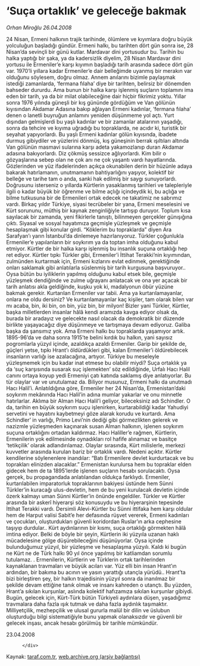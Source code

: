 # ‘Suça ortaklık’ ve geleceğe bakmak

*Orhan Miroğlu 26.04.2008*

<div class="yazi">24 Nisan, Ermeni halkının trajik tarihinde, ölümlere ve kıyımlara doğru büyük yolculuğun başladığı gündür. Ermeni halkı, bu tarihten dört gün sonra ise, 28 Nisan’da sevinçli bir günü kutlar. 
Mardavar dini yortusudur bu. Tarihin bu halka yaptığı bir şaka, ya da kadersizlik diyelim, 28 Nisan Mardavar dini yortusu ile Ermeniler’e karşı kıyımın başladığı tarih arasında sadece dört gün var.
1970’li yıllara kadar Ermeniler’e dair belleğimde uyanmış bir merakın var olduğunu söylesem, doğru olmaz. 
Annem anılarını bizimle paylaşmak istediği zamanlarda, ‘fermana fılaha’ diye bir tarihten, belirsiz bir dönemden bahseder dururdu. Ama bunun bir halka karşı işlenmiş suçların toplamını ima eden bir tarih, ya da bir milat olabileceğine dair hiçbir fikrimiz yoktu. 
Yıllar sonra 1976 yılında güneşli bir kış gününde gördüğüm ve Van gölünün kıyısından Akdamar Adasına bakıp ağlayan Ermeni kadınlar, ‘fermana fılaha’ denen o lanetli buyruğun anlamını yeniden düşünmeme yol açtı. 
Yurt dışından gelmişlerdi bu yaşlı kadınlar ve bir zamanlar atalarının yaşadığı, sonra da tehcire ve kıyıma uğradığı bu topraklarda, ne acıdır ki, turistik bir seyahat yapıyorlardı.
Bu yaşlı Ermeni kadınlar gölün kıyısında, ibadete durmuş gibiydiler ve yüzlerini dönmüş, kış güneşinin berrak ışıltıları altında Van gölünün masmavi sularına karşı adeta yakamozlanıp duran Akdamar adasına bakıyorlardı. 
Diz çökmüş sessizce ağlıyorlardı. 
Kim bilir o gözyaşlarına sebep olan ne çok anı ne çok yaşantı vardı hayatlarında. Gözlerinden ve yüz ifadelerinden açıkça okunabilen derin bir hüzünle adaya bakarak hatırlamanın, unutmamanın bahtiyarlığını yaşıyor, kolektif bir belleğe ve tarihe tam o anda, sanki hak edilmiş bir saygı sunuyorlardı.
Doğrusunu isterseniz o yıllarda Kürtlerin yasaklanmış tarihleri ve talepleriyle ilgili o kadar büyük bir öğrenme ve bilme açlığı içindeydik ki, bu açlığa ve bilme tutkusuna bir de Ermenileri ortak edecek ne takatimiz ne sabrımız vardı.
Birkaç yıldır Türkiye, siyasi tecrübeler bir yana, Ermeni meselesini ve Kürt sorununu, müthiş bir kaynak zenginliğiyle tartışıp duruyor. 
Toplum kısa sayılacak bir zamanda, yeni fikirlerle tanıştı, bilinmeyen gerçekler günışığına çıktı.
Siyasal ve sosyal hayatımıza geçmişle yüzleşmek ve geçmişle hesaplaşmak gibi konular girdi. 
“Köklerim bu topraklarda” diyen Ara Sarafyan’ı yarın İstanbul’da dinlemeye hazırlanıyoruz.
Türkler çoğunlukla Ermeniler’e yapılanların bir soykırım ya da toptan imha olduğunu kabul etmiyor. Kürtler de bir halka karşı işlenmiş bu insanlık suçuna ortaklığı hep ret ediyor. 
Kürtler tıpkı Türkler gibi, Ermeniler’i İttihat Terakki’nin kıyımından, zulmünden kurtarmak için, Ermeni kızlarını evlat edinmek, gerektiğinde onları saklamak gibi anlatılarla süslenmiş bir tarih kurgusuna başvuruyor.. 
Oysa bütün bu iyiliklerin yapılmış olduğunu kabul etsek bile, geçmişle yüzleşmek dendiğinde ve zulme uğrayanı anlatacak ve ona yer açacak bir tarih anlatısı akla geldiğinde, kuşku yok ki, madalyonun öbür yüzüne bakmak gerekir. 
Kurtarılan Ermeniler var tabii. 
Ama ya kurtarılamayanlar, onlara ne oldu dersiniz?
Ve kurtarılamayanlar kaç kişiler, tam olarak bilen var mı acaba, bin, iki bin, on bin, yüz bin, bir milyon! 
Bizler yani Türkler, Kürtler, başka milletlerden insanlar hâlâ kendi aramızda kavga ediyor olsak da, burada bir aradayız ve gelecekte nasıl olacak da demokratik bir düzende birlikte yaşayacağız diye düşünmeye ve tartışmaya devam ediyoruz.
Galiba başka da şansımız yok. 
Ama Ermeni halkı bu topraklarda yaşamıyor artık. 
1895-96’da ve daha sonra 1915’te belini kırdık bu halkın, yani sayısız pogromlarla yüzyıl içinde, azaldıkça azaldı Ermeniler. 
Garip bir şekilde de, güçleri yetse, tıpkı Hrant’ı öldürdükleri gibi, kalan Ermeniler’i öldürebilecek insanların varlığı ise azalacağına, artıyor.
Türkiye bu meseleyle yüzleşmemek için bu kadar inat etmese bu olabilir miydi? 
Suça ortaklık ya da ‘suç karşısında susarak suç işlemekten’ söz edildiğinde, Urfalı Hacı Halil canını ortaya koyup yedi Ermeniyi çatı katında saklamış diye anlatıyorlar. Bu tür olaylar var ve unutulamaz da. 
Biliyor musunuz, Ermeni halkı da unutmadı Hacı Halil’i. Anlatıldığına göre, Ermeniler her 24 Nisan’da, Ermenistan’daki soykırım mekânında Hacı Halil’in adına mumlar yakarlar ve onu minnetle hatırlarlar.
Aklıma bir Alman Hacı Halil’i geliyor, bileceksiniz adı Schindler. 
O da, tarihin en büyük soykırım suçu işlenirken, kurtarabildiği kadar Yahudiyi servetini ve hayatını kaybetmeyi göze alarak korudu ve kurtardı. 
Ama Schindler’ in varlığı, Primo Levi’nin dediği gibi görmezlikten gelerek ve nazizmle yüzleşmeden kaçınarak susan Alman halkının, işlenen soykırım suçuna ortaklığını ortadan kaldırmaz. 
Hacı Haliller’e rağmen, Kürtlerin, Ermenilerin yok edilmesinde oynadıkları rol hafife alınamaz ve basitçe ‘tetikçilik’ olarak adlandırılamaz. Olaylar sırasında, Kürt milislerle, merkezi kuvvetler arasında kurulan bariz bir ortaklık vardı. Nedeni açıktır. Kürtler kendilerine söylenenlere inandılar: “Batı Ermenilere devlet kurdurtacak ve bu toprakları elinizden alacaklar.”
Ermenistan kurulursa hem bu topraklar elden gidecek hem de ta 1895’lerde işlenen suçların hesabı sorulacaktı.
Oysa gerçek, bu propagandada anlatılandan oldukça farklıydı. 
Ermeniler, kurtarılabilen imparatorluk topraklarının bakiyesi üstünde hem Sünni Türkler’in kuracağı ulus-devletin, hem de bu yeni kurulacak devletin içinde özerk kalmayı uman Sünni Kürtler’in önünde engeldiler. Türkler ve Kürtler arasında bir askerî hiyerarşi söz konusuydu ve bu hiyerarşinin tepesinde İttihat Terakki vardı. 
Dersimli Alevi-Kürtler bu Sünni ittifaka hem karşı oldular hem de Harput valisi Sabit’e her defasında rüşvet vererek, Ermeni kadınları ve çocukları, oluşturdukları güvenli koridordan Ruslar’ın arka cephesine taşıyıp durdular.. 
Kürt aydınlarının bir kısmı, suça ortaklığı görmekten hâlâ imtina ediyor. Belki de böyle bir şeyin, Kürtlerin iki yüzyıla uzanan haklı mücadelesine gölge düşürebileceğini düşünüyorlar. 
Oysa içinde bulunduğumuz yüzyıl, bir yüzleşme ve hesaplaşma yüzyılı. Kaldı ki bugün ne Kürt ne de Türk halkı 90 yıl önce yapılmış bir katliamdan sorumlu tutulamaz. . 
Ermenilerin, Kürtlerin ve Türklerin ortak tarihlerinden kaynaklanan travmaları ve büyük acıları var. 
Yüz elli bin insan Hrant’ın ardından, bir bakıma bu acının ve yasın yarattığı utançla yürüdü..
Hrant’ta bizi birleştiren şey, bir halkın trajedisinin yüzyıl sonra da inanılmaz bir şekilde devam ettiğine tanık olmak ve insanı kahreden o utançtı. 
Bu yüzden, Hrant’a sıkılan kurşunlar, aslında kolektif hafızamıza sıkılan kurşunlar gibiydi. 
Bugün, gelecek için, Kürt-Türk bütün Türkiyeli aydınlara düşen, yaşadığımız travmalara daha fazla ışık tutmak ve daha fazla aydınlık taşımaktır. Milliyetçilik, mezhepçilik ve ulusal gururla malül bir dilin ve üslubun oluşturduğu bilgi sistematiğiyle bunu yapmak olanaksızdır ve güvenli bir gelecek inşası, ancak hesabı görülmüş bir tarihle mümkündür.

23.04.2008
                                    
          
          
          
          </div>

Kaynak: [taraf.com.tr](http://www.taraf.com.tr/orhan-miroglu/makale-suca-ortaklik-ve-gelecege-bakmak.htm), [web.archive.org (arşiv bağlantısı)](http://web.archive.org/web/20130721072507/http://www.taraf.com.tr/orhan-miroglu/makale-suca-ortaklik-ve-gelecege-bakmak.htm)
